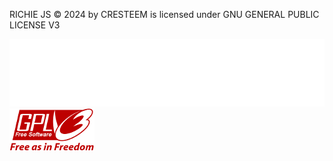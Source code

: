 RICHIE JS © 2024 by CRESTEEM is licensed under GNU GENERAL PUBLIC LICENSE V3

![Cresteem](./cresteem.svg) ![GPL_v3](./gplv3.png)

